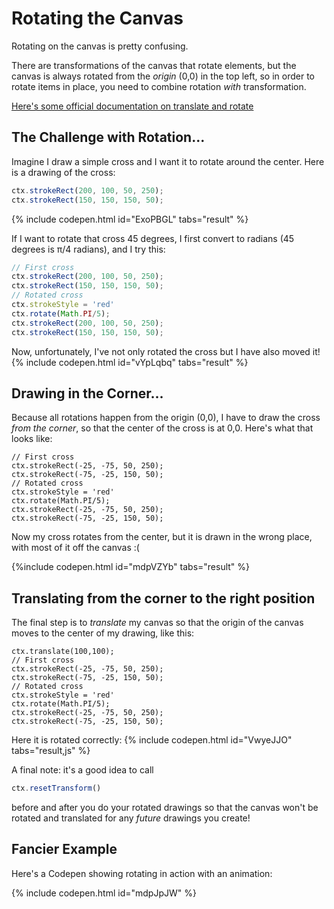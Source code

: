 # Rotating the Canvas

Rotating on the canvas is pretty confusing. 

There are transformations of the canvas that rotate elements, but the canvas is always rotated from the *origin* (0,0) in the top left, so in order to rotate items in place, you need to combine rotation *with* transformation.

[Here's some official documentation on translate and rotate](https://developer.mozilla.org/en-US/docs/Web/API/CanvasRenderingContext2D/rotate)

## The Challenge with Rotation...

Imagine I draw a simple cross and I want it to rotate around the center. Here is a drawing of the cross:

```javascript
ctx.strokeRect(200, 100, 50, 250);
ctx.strokeRect(150, 150, 150, 50);
```

{% include codepen.html id="ExoPBGL" tabs="result" %}


If I want to rotate that cross 45 degrees, I first convert to radians (45 degrees is π/4 radians), and I try this:

```javascript
// First cross
ctx.strokeRect(200, 100, 50, 250);
ctx.strokeRect(150, 150, 150, 50);
// Rotated cross
ctx.strokeStyle = 'red'
ctx.rotate(Math.PI/5);
ctx.strokeRect(200, 100, 50, 250);
ctx.strokeRect(150, 150, 150, 50);
```

Now, unfortunately, I've not only rotated the cross but I have also moved it!
{% include codepen.html id="vYpLqbq" tabs="result" %}

## Drawing in the Corner...
Because all rotations happen from the origin (0,0), I have to draw the cross *from the corner*, so that the center of the cross is at 0,0. Here's what that looks like:

```
// First cross
ctx.strokeRect(-25, -75, 50, 250);
ctx.strokeRect(-75, -25, 150, 50);
// Rotated cross
ctx.strokeStyle = 'red'
ctx.rotate(Math.PI/5);
ctx.strokeRect(-25, -75, 50, 250);
ctx.strokeRect(-75, -25, 150, 50);
```

Now my cross rotates from the center, but it is drawn in the wrong place, with most of it off the canvas :(

{%include codepen.html id="mdpVZYb" tabs="result" %}

## Translating from the corner to the right position

The final step is to *translate* my canvas so that the origin of the canvas moves to the center of my drawing, like this:

```
ctx.translate(100,100);
// First cross
ctx.strokeRect(-25, -75, 50, 250);
ctx.strokeRect(-75, -25, 150, 50);
// Rotated cross
ctx.strokeStyle = 'red'
ctx.rotate(Math.PI/5);
ctx.strokeRect(-25, -75, 50, 250);
ctx.strokeRect(-75, -25, 150, 50);
```

Here it is rotated correctly: 
{% include codepen.html id="VwyeJJO" tabs="result,js" %}


A final note: it's a good idea to call
```javascript
ctx.resetTransform()
```
before and after you do your rotated drawings so that the canvas won't be rotated and translated for any
*future* drawings you create!
## Fancier Example

Here's a Codepen showing rotating in action with an animation:

{% include codepen.html id="mdpJpJW" %}



